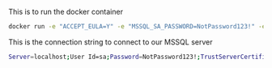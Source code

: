 This is to run the docker container 

```bash
docker run -e "ACCEPT_EULA=Y" -e "MSSQL_SA_PASSWORD=NotPassword123!" -e "MSSQL_PID=Express" -p 1433:1433 -d mcr.microsoft.com/mssql/server:2022-latest
```

This is the connection string to connect to our MSSQL server

```bash
Server=localhost;User Id=sa;Password=NotPassword123!;TrustServerCertificate=true;
```